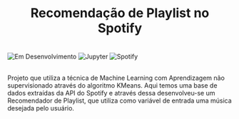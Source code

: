 <h1 align='center'> Recomendação de Playlist no Spotify </h1>

<!-- <h4 align="center"> 
    :construction:  Projeto em construção  :construction:
</h4>
 -->


<div style="display: inline_block"><br/>
<!--     ![Badge em Desenvolvimento](http://img.shields.io/static/v1?label=STATUS&message=EM%20DESENVOLVIMENTO&color=GREEN&style=for-the-badge) -->
    <img align="center" alt="Em Desenvolvimento" src="http://img.shields.io/static/v1?label=STATUS&message=EM%20DESENVOLVIMENTO&color=GREEN&style=for-the-badge" /> 
    <img align="center" alt="Jupyter" src="https://img.shields.io/badge/Jupyter-F37626.svg?&style=for-the-badge&logo=Jupyter&logoColor=white" />  
    <img align="center" alt="Spotify" src="https://img.shields.io/badge/Spotify-1ED760?&style=for-the-badge&logo=spotify&logoColor=white" />  
</div><br/>

Projeto que utiliza a técnica de Machine Learning com Aprendizagem não supervisionado através do algoritmo KMeans. Aqui temos uma base de dados extraídas da API do Spotify e através dessa desenvolveu-se um Recomendador de Playlist, que utiliza como variável de entrada uma música desejada pelo usuário. 
